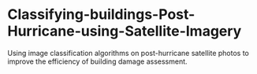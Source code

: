 # Classifying-buildings-Post-Hurricane-using-Satellite-Imagery
Using image classification algorithms on post-hurricane satellite photos to improve the efficiency of building damage assessment.
